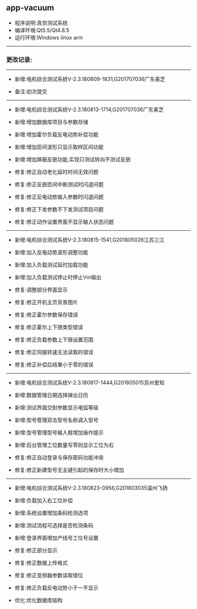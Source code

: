 ## app-vacuum

* 程序说明:真空测试系统
* 编译环境:Qt5.5/Qt4.8.5
* 运行环境:Windows linux arm
***
### 更改记录:
***
* 新增:电机综合测试系统V-2.3.180809-1831,G201707036广东美芝

* 备注:初次提交
***
* 新增:电机综合测试系统V-2.3.180813-1714,G201707036广东美芝

* 新增:增加数据库项目与参数存储
* 新增:增加霍尔负载反电动势补偿功能
* 新增:增加匝间波形只显示取样区间功能
* 新增:增加屏蔽反嵌功能,实现只测试转向不测试反嵌

* 修复:修正自动老化延时时间无效问题
* 修复:修正反嵌匝间中断测试时闪退问题
* 修复:修正反电动势输入参数时闪退问题
* 修复:修正下发参数不下发测试项目问题
* 修复:修正动作设置界面不显示输入状态问题
***
* 新增:电机综合测试系统V-2.3.180815-1541,G201805026江苏三江

* 新增:加入反电动势波形调整功能
* 新增:加入负载测试延时加载功能
* 新增:加入负载测试停止时停止Vm输出

* 修复:调整部分界面显示
* 修复:修正开机主页背景图片
* 修复:修正霍尔参数保存错误
* 修复:修正霍尔上下限类型错误
* 修复:修正负载参数上下限设置范围
* 修复:修正伺服转速无法读取的错误
* 修复:修正补偿后结果小于零的错误
***
* 新增:电机综合测试系统V-2.3.180817-1444,G201805015苏州爱知

* 新增:数据管理日期选择弹出日历
* 新增:测试界面交耐参数显示电弧等级
* 新增:型号管理双击型号名称调入型号
* 新增:型号管理型号输入框增加操作提示
* 新增:后台管理工位数量写零则显示工位为右

* 修复:修正自动登录与保存密码功能冲突
* 修复:修正新建型号无主键引起的保存时大小增加
***
* 新增:电机综合测试系统V-2.3.180823-0956,G201803035温州飞扬

* 新增:负载加入右工位补偿
* 新增:系统设置增加条码检测选项
* 新增:测试流程可选择是否检测条码
* 新增:登录界面增加产线号工位号设置

* 修复:修正部分显示
* 修复:修正数据上传格式
* 修复:修正变频器参数读取错位
* 修复:修正负载反电动势小于一不显示

* 优化:优化数据库结构
